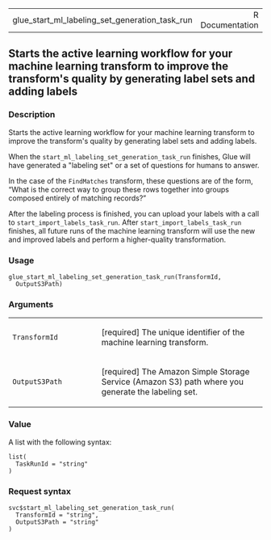 <table style="width: 100%;">
<tbody>
<tr class="odd">
<td>glue_start_ml_labeling_set_generation_task_run</td>
<td style="text-align: right;">R Documentation</td>
</tr>
</tbody>
</table>

## Starts the active learning workflow for your machine learning transform to improve the transform's quality by generating label sets and adding labels

### Description

Starts the active learning workflow for your machine learning transform
to improve the transform's quality by generating label sets and adding
labels.

When the `start_ml_labeling_set_generation_task_run` finishes, Glue will
have generated a "labeling set" or a set of questions for humans to
answer.

In the case of the `FindMatches` transform, these questions are of the
form, “What is the correct way to group these rows together into groups
composed entirely of matching records?”

After the labeling process is finished, you can upload your labels with
a call to `start_import_labels_task_run`. After
`start_import_labels_task_run` finishes, all future runs of the machine
learning transform will use the new and improved labels and perform a
higher-quality transformation.

### Usage

    glue_start_ml_labeling_set_generation_task_run(TransformId,
      OutputS3Path)

### Arguments

<table>
<colgroup>
<col style="width: 35%" />
<col style="width: 65%" />
</colgroup>
<tbody>
<tr class="odd">
<td><code
id="glue_start_ml_labeling_set_generation_task_run_:_TransformId">TransformId</code></td>
<td><p>[required] The unique identifier of the machine learning
transform.</p></td>
</tr>
<tr class="even">
<td><code
id="glue_start_ml_labeling_set_generation_task_run_:_OutputS3Path">OutputS3Path</code></td>
<td><p>[required] The Amazon Simple Storage Service (Amazon S3) path
where you generate the labeling set.</p></td>
</tr>
</tbody>
</table>

### Value

A list with the following syntax:

    list(
      TaskRunId = "string"
    )

### Request syntax

    svc$start_ml_labeling_set_generation_task_run(
      TransformId = "string",
      OutputS3Path = "string"
    )
